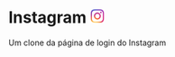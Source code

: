 # Instagram <img src="img/icone.png" width="25px" heigh="25px">
Um clone da página de login do Instagram
